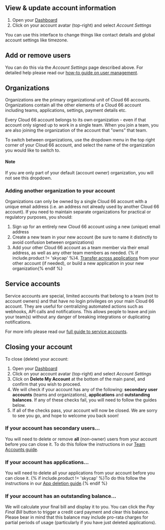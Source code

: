 
## View & update account information

1. Open your [Dashboard](https://app.cloud66.com/dashboard)
2. Click on your account avatar (top-right) and select *Account Settings*

You can use this interface to change things like contact details and global account settings like timezone. 

## Add or remove users

You can do this via the *Account Settings* page described above. For detailed help please read our [how-to guide on user management](/{{page.collection}}//account/team-accounts.html).

## Organizations

Organizations are the primary organizational unit of Cloud 66 accounts. Organizations contain all the other elements of a Cloud 66 account including teams, applications, settings, payment details etc.

Every Cloud 66 account belongs to its own organization - even if that account only signed up to work in a single team. When you join a team, you are also joining the organization of the account that "owns" that team.

To switch between organizations, use the dropdown menu in the top right corner of your Cloud 66 account, and select the name of the organization you would like to switch to.

#### Note
<div class="notice notice"><p>
If you are only part of your default (account owner) organization, you will not see this dropdown.
</p></div>


### Adding another organization to your account

Organizations can only be owned by a single Cloud 66 account with a unique email address (i.e. an address not already used by another Cloud 66 account). If you need to maintain separate organizations for practical or regulatory purposes, you should:

1. Sign up for an entirely new Cloud 66 account using a new (unique) email address
2. Create a new team in your new account (be sure to name it distinctly to avoid confusion between organizations)
3. Add your other Cloud 66 account as a team member via their email address, as well as any other team members as needed.
{% if include.product != 'skycap' %}4. [Transfer across applications](/{{page.collection}}/account/application-transfer.html#transferring-an-application) from your other account (if needed), or build a new application in your new organization{% endif %}

## Service accounts

Service accounts are special, limited accounts that belong to a team (not to account owners) and that have no login privileges on your main Cloud 66 account. They are useful for centralizing automated actions such as webhooks, API calls and notifications. This allows people to leave and join your team(s) without any danger of breaking integrations or duplicating notifications. 

For more info please read our [full guide to service accounts](/{{page.collection}}/account/service-accounts.html).


## Closing your account

To close (delete) your account:

1. Open your [Dashboard](https://app.cloud66.com/dashboard)
2. Click on your account avatar (top-right) and select *Account Settings*
3. Click on **Delete My Account** at the bottom of the main panel, and confirm that you wish to proceed.
4. We will check if your account has any of the following: **secondary** **user accounts** (teams and organizations), **applications** and **outstanding balances**. If any of these checks fail, you will need to follow the guides below.
5. If all of the checks pass, your account will now be closed. We are sorry to see you go, and hope to welcome you back soon!

### If your account has secondary users...

You will need to delete or remove **all** (non-owner) users from your account before you can close it. To do this follow the instructions in our [Team Accounts guide](/{{page.collection}}/account/team-accounts.html#deleting-user-accounts--teams). 

### If your account has applications...

You will need to delete all your applications from your account before you can close it. {% if include.product != 'skycap' %}To do this follow the instructions in our [App deletion guide](/{{page.collection}}/the-basics/adding-updating-deleting.html#deleting-an-application).{% endif %}

### If your account has an outstanding balance...

We will calculate your final bill and display it to you. You can click the *Pay Final Bill* button to trigger a credit card payment and clear this balance. Please bear in mind that this balance may include pro-rata charges for partial periods of usage (particularly if you have just deleted applications).

